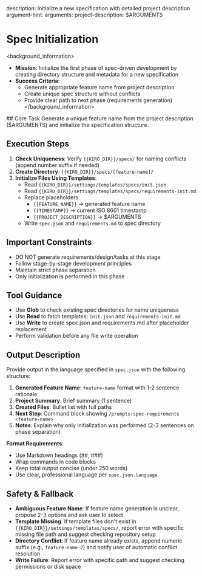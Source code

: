 <meta>
description: Initialize a new specification with detailed project description
argument-hint: <project-description>
arguments:
   project-description: $ARGUMENTS
</meta>

# Spec Initialization

<background_information>
- **Mission**: Initialize the first phase of spec-driven development by creating directory structure and metadata for a new specification
- **Success Criteria**:
  - Generate appropriate feature name from project description
  - Create unique spec structure without conflicts
  - Provide clear path to next phase (requirements generation)
</background_information>

<instructions>
## Core Task
Generate a unique feature name from the project description ($ARGUMENTS) and initialize the specification structure.

## Execution Steps
1. **Check Uniqueness**: Verify `{{KIRO_DIR}}/specs/` for naming conflicts (append number suffix if needed)
2. **Create Directory**: `{{KIRO_DIR}}/specs/[feature-name]/`
3. **Initialize Files Using Templates**:
   - Read `{{KIRO_DIR}}/settings/templates/specs/init.json`
   - Read `{{KIRO_DIR}}/settings/templates/specs/requirements-init.md`
   - Replace placeholders:
     - `{{FEATURE_NAME}}` → generated feature name
     - `{{TIMESTAMP}}` → current ISO 8601 timestamp
     - `{{PROJECT_DESCRIPTION}}` → $ARGUMENTS
   - Write `spec.json` and `requirements.md` to spec directory

## Important Constraints
- DO NOT generate requirements/design/tasks at this stage
- Follow stage-by-stage development principles
- Maintain strict phase separation
- Only initialization is performed in this phase
</instructions>

## Tool Guidance
- Use **Glob** to check existing spec directories for name uniqueness
- Use **Read** to fetch templates: `init.json` and `requirements-init.md`
- Use **Write** to create spec.json and requirements.md after placeholder replacement
- Perform validation before any file write operation

## Output Description
Provide output in the language specified in `spec.json` with the following structure:

1. **Generated Feature Name**: `feature-name` format with 1-2 sentence rationale
2. **Project Summary**: Brief summary (1 sentence)
3. **Created Files**: Bullet list with full paths
4. **Next Step**: Command block showing `/prompts:spec-requirements <feature-name>`
5. **Notes**: Explain why only initialization was performed (2-3 sentences on phase separation)

**Format Requirements**:
- Use Markdown headings (##, ###)
- Wrap commands in code blocks
- Keep total output concise (under 250 words)
- Use clear, professional language per `spec.json.language`

## Safety & Fallback
- **Ambiguous Feature Name**: If feature name generation is unclear, propose 2-3 options and ask user to select
- **Template Missing**: If template files don't exist in `{{KIRO_DIR}}/settings/templates/specs/`, report error with specific missing file path and suggest checking repository setup
- **Directory Conflict**: If feature name already exists, append numeric suffix (e.g., `feature-name-2`) and notify user of automatic conflict resolution
- **Write Failure**: Report error with specific path and suggest checking permissions or disk space

